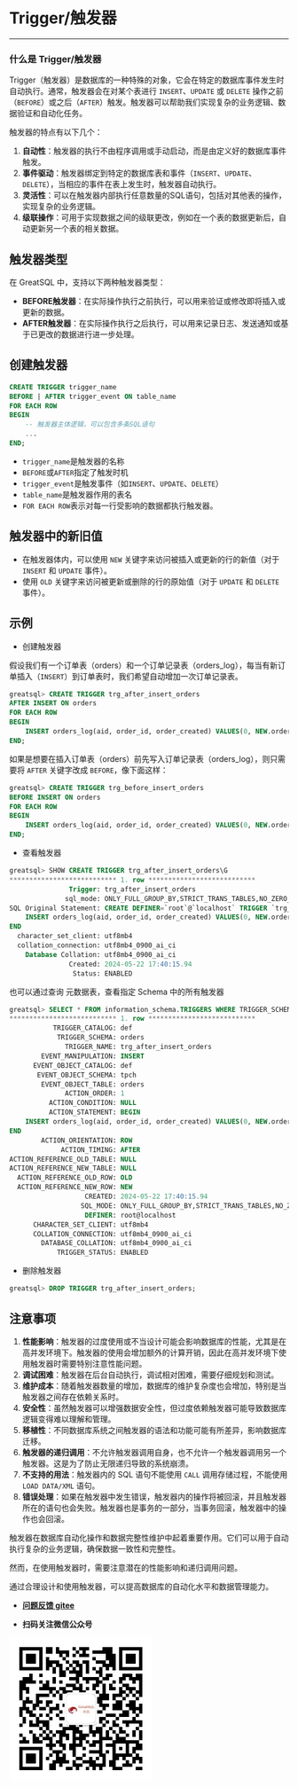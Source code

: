 # Trigger/触发器
---


### 什么是 Trigger/触发器

Trigger（触发器）是数据库的一种特殊的对象，它会在特定的数据库事件发生时自动执行。通常，触发器会在对某个表进行 `INSERT`、`UPDATE` 或 `DELETE` 操作之前（`BEFORE`）或之后（`AFTER`）触发。触发器可以帮助我们实现复杂的业务逻辑、数据验证和自动化任务。

触发器的特点有以下几个：
1. **自动性**：触发器的执行不由程序调用或手动启动，而是由定义好的数据库事件触发。
2. **事件驱动**：触发器绑定到特定的数据库表和事件（`INSERT`、`UPDATE`、`DELETE`），当相应的事件在表上发生时，触发器自动执行。
3. **灵活性**：可以在触发器内部执行任意数量的SQL语句，包括对其他表的操作，实现复杂的业务逻辑。
4. **级联操作**：可用于实现数据之间的级联更改，例如在一个表的数据更新后，自动更新另一个表的相关数据。

## 触发器类型

在 GreatSQL 中，支持以下两种触发器类型：
- **BEFORE触发器**：在实际操作执行之前执行，可以用来验证或修改即将插入或更新的数据。
- **AFTER触发器**：在实际操作执行之后执行，可以用来记录日志、发送通知或基于已更改的数据进行进一步处理。

## 创建触发器

```sql
CREATE TRIGGER trigger_name
BEFORE | AFTER trigger_event ON table_name
FOR EACH ROW
BEGIN
    -- 触发器主体逻辑，可以包含多条SQL语句
    ...
END;
```

- `trigger_name`是触发器的名称
- `BEFORE`或`AFTER`指定了触发时机
- `trigger_event`是触发事件（如`INSERT`、`UPDATE`、`DELETE`）
- `table_name`是触发器作用的表名
- `FOR EACH ROW`表示对每一行受影响的数据都执行触发器。

## 触发器中的新旧值

- 在触发器体内，可以使用 `NEW` 关键字来访问被插入或更新的行的新值（对于 `INSERT` 和 `UPDATE` 事件）。
- 使用 `OLD` 关键字来访问被更新或删除的行的原始值（对于 `UPDATE` 和 `DELETE` 事件）。

## 示例

- 创建触发器

假设我们有一个订单表（orders）和一个订单记录表（orders_log），每当有新订单插入（`INSERT`）到订单表时，我们希望自动增加一次订单记录表。

```sql
greatsql> CREATE TRIGGER trg_after_insert_orders
AFTER INSERT ON orders
FOR EACH ROW
BEGIN
    INSERT orders_log(aid, order_id, order_created) VALUES(0, NEW.order_id, NOW());
END;
```

如果是想要在插入订单表（orders）前先写入订单记录表（orders_log），则只需要将 `AFTER` 关键字改成 `BEFORE`，像下面这样：

```sql
greatsql> CREATE TRIGGER trg_before_insert_orders
BEFORE INSERT ON orders
FOR EACH ROW
BEGIN
    INSERT orders_log(aid, order_id, order_created) VALUES(0, NEW.order_id, NOW());
END;
```

- 查看触发器

```sql
greatsql> SHOW CREATE TRIGGER trg_after_insert_orders\G
*************************** 1. row ***************************
               Trigger: trg_after_insert_orders
              sql_mode: ONLY_FULL_GROUP_BY,STRICT_TRANS_TABLES,NO_ZERO_IN_DATE,NO_ZERO_DATE,ERROR_FOR_DIVISION_BY_ZERO,NO_ENGINE_SUBSTITUTION
SQL Original Statement: CREATE DEFINER=`root`@`localhost` TRIGGER `trg_after_insert_orders` AFTER INSERT ON `orders` FOR EACH ROW BEGIN
    INSERT orders_log(aid, order_id, order_created) VALUES(0, NEW.order_id, NOW());
END
  character_set_client: utf8mb4
  collation_connection: utf8mb4_0900_ai_ci
    Database Collation: utf8mb4_0900_ai_ci
               Created: 2024-05-22 17:40:15.94
                Status: ENABLED
```

也可以通过查询 元数据表，查看指定 Schema 中的所有触发器

```sql
greatsql> SELECT * FROM information_schema.TRIGGERS WHERE TRIGGER_SCHEMA = 'orders'\G
*************************** 1. row ***************************
           TRIGGER_CATALOG: def
            TRIGGER_SCHEMA: orders
              TRIGGER_NAME: trg_after_insert_orders
        EVENT_MANIPULATION: INSERT
      EVENT_OBJECT_CATALOG: def
       EVENT_OBJECT_SCHEMA: tpch
        EVENT_OBJECT_TABLE: orders
              ACTION_ORDER: 1
          ACTION_CONDITION: NULL
          ACTION_STATEMENT: BEGIN
    INSERT orders_log(aid, order_id, order_created) VALUES(0, NEW.order_id, NOW());
END
        ACTION_ORIENTATION: ROW
             ACTION_TIMING: AFTER
ACTION_REFERENCE_OLD_TABLE: NULL
ACTION_REFERENCE_NEW_TABLE: NULL
  ACTION_REFERENCE_OLD_ROW: OLD
  ACTION_REFERENCE_NEW_ROW: NEW
                   CREATED: 2024-05-22 17:40:15.94
                  SQL_MODE: ONLY_FULL_GROUP_BY,STRICT_TRANS_TABLES,NO_ZERO_IN_DATE,NO_ZERO_DATE,ERROR_FOR_DIVISION_BY_ZERO,NO_ENGINE_SUBSTITUTION
                   DEFINER: root@localhost
      CHARACTER_SET_CLIENT: utf8mb4
      COLLATION_CONNECTION: utf8mb4_0900_ai_ci
        DATABASE_COLLATION: utf8mb4_0900_ai_ci
            TRIGGER_STATUS: ENABLED
```

- 删除触发器

```sql
greatsql> DROP TRIGGER trg_after_insert_orders;
```


## 注意事项

1. **性能影响**：触发器的过度使用或不当设计可能会影响数据库的性能，尤其是在高并发环境下。触发器的使用会增加额外的计算开销，因此在高并发环境下使用触发器时需要特别注意性能问题。
2. **调试困难**：触发器在后台自动执行，调试相对困难，需要仔细规划和测试。
3. **维护成本**：随着触发器数量的增加，数据库的维护复杂度也会增加，特别是当触发器之间存在依赖关系时。
4. **安全性**：虽然触发器可以增强数据安全性，但过度依赖触发器可能导致数据库逻辑变得难以理解和管理。
5. **移植性**：不同数据库系统之间触发器的语法和功能可能有所差异，影响数据库迁移。
6. **触发器的递归调用**：不允许触发器调用自身，也不允许一个触发器调用另一个触发器。这是为了防止无限递归导致的系统崩溃。
7. **不支持的用法**：触发器内的 SQL 语句不能使用 `CALL` 调用存储过程，不能使用 `LOAD DATA/XML` 语句。
8. **错误处理**：如果在触发器中发生错误，触发器内的操作将被回滚，并且触发器所在的语句也会失败。触发器也是事务的一部分，当事务回滚，触发器中的操作也会回滚。


触发器在数据库自动化操作和数据完整性维护中起着重要作用。它们可以用于自动执行复杂的业务逻辑，确保数据一致性和完整性。

然而，在使用触发器时，需要注意潜在的性能影响和递归调用问题。

通过合理设计和使用触发器，可以提高数据库的自动化水平和数据管理能力。


- **[问题反馈 gitee](https://gitee.com/GreatSQL/GreatSQL-Manual/issues)**

- **扫码关注微信公众号**

![greatsql-wx](../greatsql-wx.jpg)

